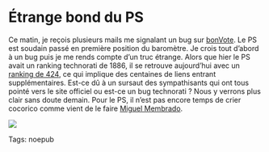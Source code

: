 # Étrange bond du PS

Ce matin, je reçois plusieurs mails me signalant un bug sur [bonVote](http://www.bonvote.com). Le PS est soudain passé en première position du baromètre. Je crois tout d’abord à un bug puis je me rends compte d’un truc étrange. Alors que hier le PS avait un ranking technorati de 1886, il se retrouve aujourd’hui avec un [ranking de 424](http://www.technorati.com/search/www.parti-socialiste.fr), ce qui implique des centaines de liens entrant supplémentaires. Est-ce dû à un sursaut des sympathisants qui ont tous pointé vers le site officiel ou est-ce un bug technorati ? Nous y verrons plus clair sans doute demain. Pour le PS, il n’est pas encore temps de crier cocorico comme vient de le faire [Miguel Membrado](http://membrado.blogs.com/thoughts/2007/02/le_blog_du_part.html).

![](https://tcrouzet.com/images_tc/200702ps.gif)

Tags: noepub